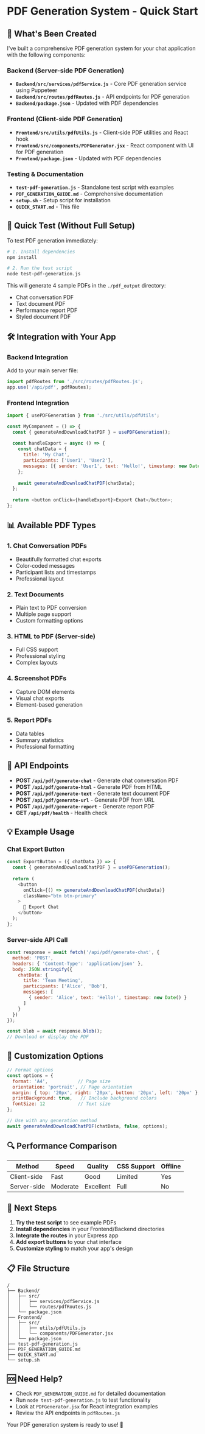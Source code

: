 # PDF Generation System - Quick Start

## 🎯 What's Been Created

I've built a comprehensive PDF generation system for your chat application with the following components:

### Backend (Server-side PDF Generation)
- **`Backend/src/services/pdfService.js`** - Core PDF generation service using Puppeteer
- **`Backend/src/routes/pdfRoutes.js`** - API endpoints for PDF generation
- **`Backend/package.json`** - Updated with PDF dependencies

### Frontend (Client-side PDF Generation)
- **`Frontend/src/utils/pdfUtils.js`** - Client-side PDF utilities and React hook
- **`Frontend/src/components/PDFGenerator.jsx`** - React component with UI for PDF generation
- **`Frontend/package.json`** - Updated with PDF dependencies

### Testing & Documentation
- **`test-pdf-generation.js`** - Standalone test script with examples
- **`PDF_GENERATION_GUIDE.md`** - Comprehensive documentation
- **`setup.sh`** - Setup script for installation
- **`QUICK_START.md`** - This file

## 🚀 Quick Test (Without Full Setup)

To test PDF generation immediately:

```bash
# 1. Install dependencies
npm install

# 2. Run the test script
node test-pdf-generation.js
```

This will generate 4 sample PDFs in the `./pdf_output` directory:
- Chat conversation PDF
- Text document PDF
- Performance report PDF
- Styled document PDF

## 🛠️ Integration with Your App

### Backend Integration

Add to your main server file:
```javascript
import pdfRoutes from './src/routes/pdfRoutes.js';
app.use('/api/pdf', pdfRoutes);
```

### Frontend Integration

```javascript
import { usePDFGeneration } from './src/utils/pdfUtils';

const MyComponent = () => {
  const { generateAndDownloadChatPDF } = usePDFGeneration();
  
  const handleExport = async () => {
    const chatData = {
      title: 'My Chat',
      participants: ['User1', 'User2'],
      messages: [{ sender: 'User1', text: 'Hello!', timestamp: new Date() }]
    };
    
    await generateAndDownloadChatPDF(chatData);
  };
  
  return <button onClick={handleExport}>Export Chat</button>;
};
```

## 📊 Available PDF Types

### 1. Chat Conversation PDFs
- Beautifully formatted chat exports
- Color-coded messages
- Participant lists and timestamps
- Professional layout

### 2. Text Documents
- Plain text to PDF conversion
- Multiple page support
- Custom formatting options

### 3. HTML to PDF (Server-side)
- Full CSS support
- Professional styling
- Complex layouts

### 4. Screenshot PDFs
- Capture DOM elements
- Visual chat exports
- Element-based generation

### 5. Report PDFs
- Data tables
- Summary statistics
- Professional formatting

## 🔧 API Endpoints

- **POST `/api/pdf/generate-chat`** - Generate chat conversation PDF
- **POST `/api/pdf/generate-html`** - Generate PDF from HTML
- **POST `/api/pdf/generate-text`** - Generate text document PDF
- **POST `/api/pdf/generate-url`** - Generate PDF from URL
- **POST `/api/pdf/generate-report`** - Generate report PDF
- **GET `/api/pdf/health`** - Health check

## 💡 Example Usage

### Chat Export Button
```javascript
const ExportButton = ({ chatData }) => {
  const { generateAndDownloadChatPDF } = usePDFGeneration();
  
  return (
    <button 
      onClick={() => generateAndDownloadChatPDF(chatData)}
      className="btn btn-primary"
    >
      📄 Export Chat
    </button>
  );
};
```

### Server-side API Call
```javascript
const response = await fetch('/api/pdf/generate-chat', {
  method: 'POST',
  headers: { 'Content-Type': 'application/json' },
  body: JSON.stringify({
    chatData: {
      title: 'Team Meeting',
      participants: ['Alice', 'Bob'],
      messages: [
        { sender: 'Alice', text: 'Hello!', timestamp: new Date() }
      ]
    }
  })
});

const blob = await response.blob();
// Download or display the PDF
```

## 🎨 Customization Options

```javascript
// Format options
const options = {
  format: 'A4',           // Page size
  orientation: 'portrait', // Page orientation
  margin: { top: '20px', right: '20px', bottom: '20px', left: '20px' },
  printBackground: true,   // Include background colors
  fontSize: 12            // Text size
};

// Use with any generation method
await generateAndDownloadChatPDF(chatData, false, options);
```

## 🔍 Performance Comparison

| Method | Speed | Quality | CSS Support | Offline |
|--------|-------|---------|-------------|---------|
| Client-side | Fast | Good | Limited | Yes |
| Server-side | Moderate | Excellent | Full | No |

## 🚀 Next Steps

1. **Try the test script** to see example PDFs
2. **Install dependencies** in your Frontend/Backend directories
3. **Integrate the routes** in your Express app
4. **Add export buttons** to your chat interface
5. **Customize styling** to match your app's design

## 📋 File Structure

```
/
├── Backend/
│   ├── src/
│   │   ├── services/pdfService.js
│   │   └── routes/pdfRoutes.js
│   └── package.json
├── Frontend/
│   ├── src/
│   │   ├── utils/pdfUtils.js
│   │   └── components/PDFGenerator.jsx
│   └── package.json
├── test-pdf-generation.js
├── PDF_GENERATION_GUIDE.md
├── QUICK_START.md
└── setup.sh
```

## 🆘 Need Help?

- Check `PDF_GENERATION_GUIDE.md` for detailed documentation
- Run `node test-pdf-generation.js` to test functionality
- Look at `PDFGenerator.jsx` for React integration examples
- Review the API endpoints in `pdfRoutes.js`

Your PDF generation system is ready to use! 🎉